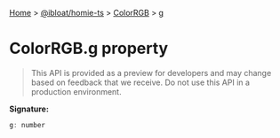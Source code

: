 [Home](./index) &gt; [@ibloat/homie-ts](./homie-ts.md) &gt; [ColorRGB](./homie-ts.colorrgb.md) &gt; [g](./homie-ts.colorrgb.g.md)

# ColorRGB.g property

> This API is provided as a preview for developers and may change based on feedback that we receive. Do not use this API in a production environment.


**Signature:**
```javascript
g: number
```
